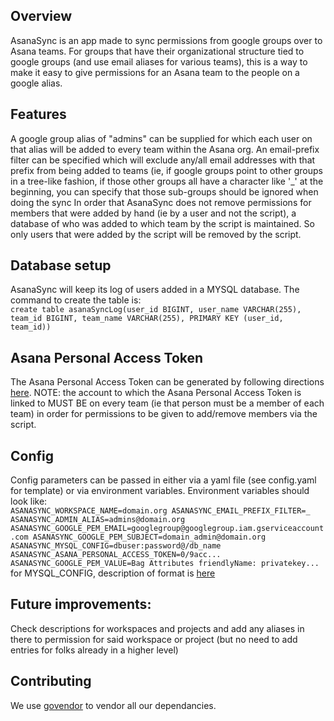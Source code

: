 ## Overview
AsanaSync is an app made to sync permissions from google groups over to Asana teams. For groups that have their organizational structure tied to google groups (and use email aliases for various teams), this is a way to make it easy to give permissions for an Asana team to the people on a google alias.

## Features
A google group alias of "admins" can be supplied for which each user on that alias will be added to every team within the Asana org.
An email-prefix filter can be specified which will exclude any/all email addresses with that prefix from being added to teams (ie, if google groups point to other groups in a tree-like fashion, if those other groups all have a character like '_' at the beginning, you can specify that those sub-groups should be ignored when doing the sync
In order that AsanaSync does not remove permissions for members that were added by hand (ie by a user and not the script), a database of who was added to which team by the script is maintained. So only users that were added by the script will be removed by the script.

## Database setup
AsanaSync will keep its log of users added in a MYSQL database. The command to create the table is:  
`create table asanaSyncLog(user_id BIGINT, user_name VARCHAR(255), team_id BIGINT, team_name VARCHAR(255), PRIMARY KEY (user_id, team_id))`

## Asana Personal Access Token
The Asana Personal Access Token can be generated by following directions [here](https://asana.com/guide/help/api/api). NOTE: the account to which the Asana Personal Access Token is linked to MUST BE on every team (ie that person must be a member of each team) in order for permissions to be given to add/remove members via the script.

## Config
Config parameters can be passed in either via a yaml file (see config.yaml for template) or via environment variables. Environment variables should look like:  
`ASANASYNC_WORKSPACE_NAME=domain.org
ASANASYNC_EMAIL_PREFIX_FILTER=_
ASANASYNC_ADMIN_ALIAS=admins@domain.org
ASANASYNC_GOOGLE_PEM_EMAIL=googlegroup@googlegroup.iam.gserviceaccount.com
ASANASYNC_GOOGLE_PEM_SUBJECT=domain_admin@domain.org
ASANASYNC_MYSQL_CONFIG=dbuser:password@/db_name
ASANASYNC_ASANA_PERSONAL_ACCESS_TOKEN=0/9acc...
ASANASYNC_GOOGLE_PEM_VALUE=Bag Attributes friendlyName: privatekey...`
for MYSQL_CONFIG, description of format is [here](https://github.com/go-sql-driver/mysql#dsn-data-source-name)

## Future improvements:
Check descriptions for workspaces and projects and add any aliases in there to permission for said workspace or project (but no need to add entries for folks already in a higher level)

## Contributing
We use [govendor](https://github.com/kardianos/govendor) to vendor all our dependancies.
